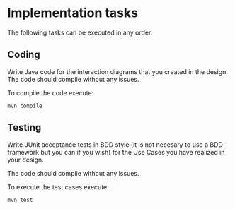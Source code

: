 # Implementation tasks

The following tasks can be executed in any order.

## Coding

Write Java code for the interaction diagrams that you created in the design. The code should compile without any issues.

To compile the code execute:

```
mvn compile
```

## Testing

Write JUnit acceptance tests in BDD style (it is not necesary to use a BDD framework but you can if you wish) for the Use Cases you have realized in your design.

The code should compile without any issues.

To execute the test cases execute:

```
mvn test
```
